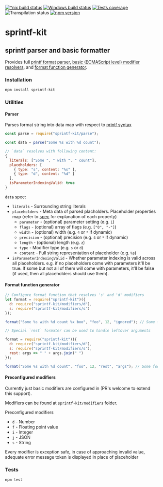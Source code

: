 [![*nix build status][nix-build-image]][nix-build-url]
[![Windows build status][win-build-image]][win-build-url]
[![Tests coverage][cov-image]][cov-url]
![Transpilation status][transpilation-image]
[![npm version][npm-image]][npm-url]

# sprintf-kit

## sprintf parser and basic formatter

Provides full [printf format](https://en.wikipedia.org/wiki/Printf_format_string) [parser](#parser), [basic (ECMAScript level) modifier resolvers](#preconfigured-modifiers), and [format function generator](#format-function-generator).

### Installation

```bash
npm install sprintf-kit
```

### Utilities

#### Parser

Parses format string into data map with respect to [printf syntax](https://en.wikipedia.org/wiki/Printf_format_string)

```javascript
const parse = require("sprintf-kit/parse");

const data = parse("Some %s with %d count");

// `data` resolves with following content:
{
  literals: ["Some ", " with ", " count"],
  placeholders: [
    { type: "s", content: "%s" },
    { type: "d", content: "%d" }
  ],
  isParameterIndexingValid: true
}
```

`data` spec:

* `literals` - Surrounding string literals
* `placeholders` - Meta data of parsed placholders.
  Placeholder properties map (refer to [spec](https://en.wikipedia.org/wiki/Printf_format_string) for explanation of each property)
  * `parameter` - (optional) parameter setting (e.g. `1`)
  * `flags` - (optional) array of flags (e.g. `["0", "-"]`)
  * `width` - (optional) width (e.g. `4` or `*` if dynamic)
  * `precision` - (optional) precision (e.g. `4` or `*` if dynamic)
  * `length` - (optional) length (e.g. `z`)
  * `type` - Modifier type (e.g. `s` or `d`)
  * `content` - Full string representation of placeholder (e.g. `%s`)
* `isParameterIndexingValid` - Whether parameter indexing is valid across all placeholders.
  e.g. if no placeholders come with parameters it'll be true. If some but not all of them will come with parameters, it'll be false (if used, then all placeholders should use them).

#### Format function generator

```javascript
// Configure format function that resolves 's' and 'd' modifiers
let format = require("sprintf-kit")({
  d: require("sprintf-kit/modifiers/d"),
  s: require("sprintf-kit/modifiers/s")
});

format("Some %s with %d count %x boo", "foo", 12, "ignored"); // Some foo with 12 count %x boo

// Special `rest` formater can be used to handle leftover arguments

format = require("sprintf-kit")({
  d: require("sprintf-kit/modifiers/d"),
  s: require("sprintf-kit/modifiers/s"),
  rest: args => " " + args.join(" ")
});

format("Some %s with %d count", "foo", 12, "rest", "args"); // Some foo with 12 count rest args
```

#### Preconfigured modifiers

Currently just basic modifiers are configured in (PR's welcome to extend this support).

Modifiers can be found at `sprintf-kit/modifiers` folder.

Preconfigured modifiers

* `d` - Number
* `f` - Floating point value
* `i` - Integer
* `j` - JSON
* `s` - String

Every modifier is exception safe, in case of approaching invalid value, adequate error message token is displayed in place of placeholder

### Tests

```bash
npm test
```

[nix-build-image]: https://semaphoreci.com/api/v1/medikoo-org/sprintf-kit/branches/master/shields_badge.svg
[nix-build-url]: https://semaphoreci.com/medikoo-org/sprintf-kit
[win-build-image]: https://ci.appveyor.com/api/projects/status/o3dnowm0ftn21u61?svg=true
[win-build-url]: https://ci.appveyor.com/api/projects/status/o3dnowm0ftn21u61
[cov-image]: https://img.shields.io/codecov/c/github/medikoo/sprintf-kit.svg
[cov-url]: https://codecov.io/gh/medikoo/sprintf-kit
[transpilation-image]: https://img.shields.io/badge/transpilation-free-brightgreen.svg
[npm-image]: https://img.shields.io/npm/v/sprintf-kit.svg
[npm-url]: https://www.npmjs.com/package/sprintf-kit
